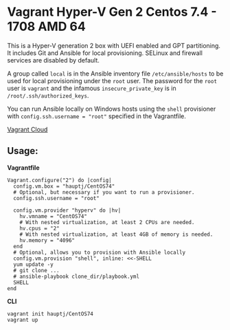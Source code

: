 # Vagrant Hyper-V Gen 2 Centos 7.4 - 1708 AMD 64

This is a Hyper-V generation 2 box with UEFI enabled and GPT partitioning. It includes Git and Ansible for local provisioning.
SELinux and firewall services are disabled by default.

A group called `local` is in the Ansible inventory file `/etc/ansible/hosts` to be used for local provisioning under the `root` user.
The password for the `root` user is `vagrant` and the infamous `insecure_private_key` is in `/root/.ssh/authorized_keys`.

You can run Ansible locally on Windows hosts using the `shell` provisioner with `config.ssh.username = "root"` specified in the Vagrantfile.

[Vagrant Cloud](https://app.vagrantup.com/hauptj/boxes/CentOS74)

Usage:
------
**Vagrantfile**

```
Vagrant.configure("2") do |config|
  config.vm.box = "hauptj/CentOS74"
  # Optional, but necessary if you want to run a provisioner.
  config.ssh.username = "root"

  config.vm.provider "hyperv" do |hv|
    hv.vmname = "CentOS74"
    # With nested virtualization, at least 2 CPUs are needed.
    hv.cpus = "2"
    # With nested virtualization, at least 4GB of memory is needed.
    hv.memory = "4096"
  end
  # Optional, allows you to provision with Ansible locally
  config.vm.provision "shell", inline: <<-SHELL
  yum update -y
  # git clone ...
  # ansible-playbook clone_dir/playbook.yml
  SHELL
end
```

**CLI**

```
vagrant init hauptj/CentOS74
vagrant up
```
